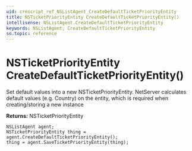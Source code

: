 ```yaml
---
uid: crmscript_ref_NSListAgent_CreateDefaultTicketPriorityEntity
title: NSTicketPriorityEntity CreateDefaultTicketPriorityEntity()
intellisense: NSListAgent.CreateDefaultTicketPriorityEntity
keywords: NSListAgent, CreateDefaultTicketPriorityEntity
so.topic: reference
---
```


# NSTicketPriorityEntity CreateDefaultTicketPriorityEntity()
	  
Set default values into a new NSTicketPriorityEntity.
NetServer calculates default values (e.g. Country) on the entity, which is required when creating/storing a new instance
	  
**Returns:** NSTicketPriorityEntity

```crmscript
NSListAgent agent;
NSTicketPriorityEntity thing = agent.CreateDefaultTicketPriorityEntity();
thing = agent.SaveTicketPriorityEntity(thing);
```

